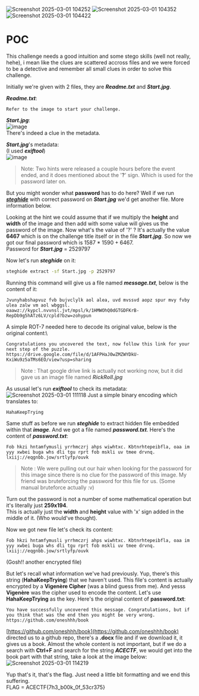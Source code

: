 ![Screenshot 2025-03-01 104252](https://github.com/user-attachments/assets/c67bcaf5-8890-4a76-83ab-e358c20715cf)
![Screenshot 2025-03-01 104352](https://github.com/user-attachments/assets/5a71bd1f-8783-4a55-877b-b63718b7f394)
![Screenshot 2025-03-01 104422](https://github.com/user-attachments/assets/1cd3fa8d-0343-409e-9d7d-03a8756e6644)


# POC
This challenge needs a good intuition and some stego skills (well not really, hehe), i mean like the clues are scattered accross files and we were forced to be a detective and remember all small clues in order to solve this challenge.


Initially we're given with 2 files, they are _**Readme.txt**_ and _**Start.jpg**_.

_**Readme.txt**_:
```text
Refer to the image to start your challenge.
```

_**Start.jpg**_: \
![image](https://github.com/user-attachments/assets/c11470f9-bbf9-463c-8587-d3a61756d545) \
There's indeed a clue in the metadata.

_**Start.jpg**_'s metadata: \
(I used _**exiftool**_) \
![image](https://github.com/user-attachments/assets/02cb3f3b-2d35-4e7c-be23-bd1c882c7b19)
> Note:
> Two hints were released a couple hours before the event ended, and it does mentioned about the '**?**' sign. Which is used for the password later on.

But you might wonder what **password** has to do here? Well if we run [**_steghide_**](https://steghide.sourceforge.net/) with correct password on **_Start.jpg_** we'd get another file. More information below.

‎Looking at the hint we could assume that if we multiply the **height** and **width** of the image and then add with some value will gives us the password of the image. Now what's the value of '?' ? It's actually the value **6467** which is on the challenge title itself or in the file _**Start.jpg**_. So now we got our final password which is 1587 * 1590 + 6467. \
Password for _**Start.jpg**_ = 2529797 

Now let's run _**steghide**_ on it:
```bash
steghide extract -sf Start.jpg -p 2529797
```
Running this command will give us a file named _**message.txt**_, below is the content of it:
```text
Jvunyhabshapvuz fvb bujvclylk aol alea, uvd mvssvd aopz spur mvy fvby ulea zalw vm aol wbggsl.
oaawz://kypcl.nvvnsl.jvt/mpsl/k/1HMWOhQ0dGTGDFKrB-RepDb9g5hATz6LV/cpld?bzw=zohypun
```
A simple ROT-7 needed here to decode its original value, below is the original content:\
```text
Congratulations you uncovered the text, now follow this link for your next step of the puzzle.
https://drive.google.com/file/d/1AFPHaJ0wZMZWYDkU-KxiWu9z5aTMs6EO/view?usp=sharing
```
>Note : That google drive link is actually not working now, but it did gave us an image file named **_RickRoll.jpg_**

As ususal let's run _**exiftool**_ to check its metadata: \
![Screenshot 2025-03-01 111118](https://github.com/user-attachments/assets/2f55facb-ff73-400f-b8b4-e6e58c5f6b11)
Just a simple binary encoding which translates to:
```text
HahaKeepTrying
```

Same stuff as before we run _**steghide**_ to extract hidden file embedded within that _**image**_. And we got a file named _**password.txt**_. Here's the content of _**password.txt**_:
```text
Fob hkzi hntamfymusli yrrhmczrj ahps wiwhtxc. Kbtnrhtepeibfla, oaa im yyy xwbei buga whs dli tgu rprt fob mskli uv tmee drvnq. 
lxiij://eqgnbb.jow/srtlyfp/ouvk
```
>Note : We were pulling out our hair when looking for the password for this image since there is no clue for the password of this image.
> My friend was bruteforcing the password for this file for us. (Some manual bruteforce actually :v)

Turn out the password is not a number of some mathematical operation but it's literally just **259x194**.\
This is actually just the **width** and **height** value with 'x' sign added in the middle of it. (Who would've thought).


Now we got new file let's check its content:
```text
Fob hkzi hntamfymusli yrrhmczrj ahps wiwhtxc. Kbtnrhtepeibfla, oaa im yyy xwbei buga whs dli tgu rprt fob mskli uv tmee drvnq. 
lxiij://eqgnbb.jow/srtlyfp/ouvk
```
(Gosh!! another encrypted file)

But let's recall what information we've had previously. Yup, there's this string (**HahaKeepTrying**) that we haven't used. This file's content is actually encrypted by a **Vigenère Cipher** (was a blind guess from me). And yesss **Vigenère** was the cipher used to encode the content. Let's use **HahaKeepTrying** as the key. Here's the original content of **password.txt**:
```text
You have successfully uncovered this message. Congratulations, but if you think that was the end then you might be very wrong. 
https://github.com/oneshhh/book
```

[https://github.com/oneshhh/book](https://github.com/oneshhh/book) directed us to a github repo, there's a **.docx** file and if we download it, it gives us a book. Almost the whole content is not important, but if we do a search with **Ctrl+F** and search for the string **_ACECTF_**, we would get into the book part with that string, take a look at the image below:\
![Screenshot 2025-03-01 114219](https://github.com/user-attachments/assets/d9119f14-02fe-4f45-b408-bd667a7df7cd)


Yup that's it, that's the flag. Just need a little bit formatting and we end this suffering.\
FLAG = ACECTF{7h3_b00k_0f_53cr375}
